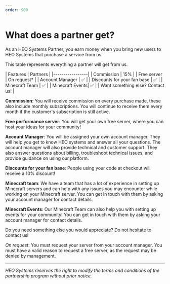 ```yaml
---
order: 900
---
```

# What does a partner get?

As an HEO Systems Partner, you earn money when you bring new users to HEO Systems that purchase a service from us.

This table represents everything a partner will get from us.

| Features | Partners |
|-----------------|
| Commission | 15% |
| Free server | On request* |
| Account Manager | ✅ |
| Discounts for your fan base | ✅ |
| Minecraft Team  | ✅ |
| Minecraft Events| ✅ |
| Want something else? Contact us! |

**Commission**: You will receive commission on every purchase made, these also include monthly subscriptions. You will continue to receive them every month if the customer's subscription is still active.

**Free performance server**: You will get your own free server, where you can host your ideas for your community!

**Account Manager**: You will be assigned your own account manager. They will help you get to know HEO systems and answer all your questions. The account manager will also provide technical and customer support. They also answer questions about billing, troubleshoot technical issues, and provide guidance on using our platform.

**Discounts for your fan base**: People using your code at checkout will receive a 10% discount!

**Minecraft team**: We have a team that has a lot of experience in setting up Minecraft servers and can help with any issues you may encounter while working on your Minecraft server. You can get in touch with them by asking your account manager for contact details.

**Minecraft Events**: Our Minecraft Team can also help you with setting up events for your community! You can get in touch with them by asking your account manager for contact details.

Do you need something else you would appreciate? Do not hesitate to contact us!

*On request*: You must request your server from your account manager. You must have a valid reason to request a free server, as the request may be denied by management.

---
*HEO Systems reserves the right to modify the terms and conditions of the partnership program without prior notice.*
